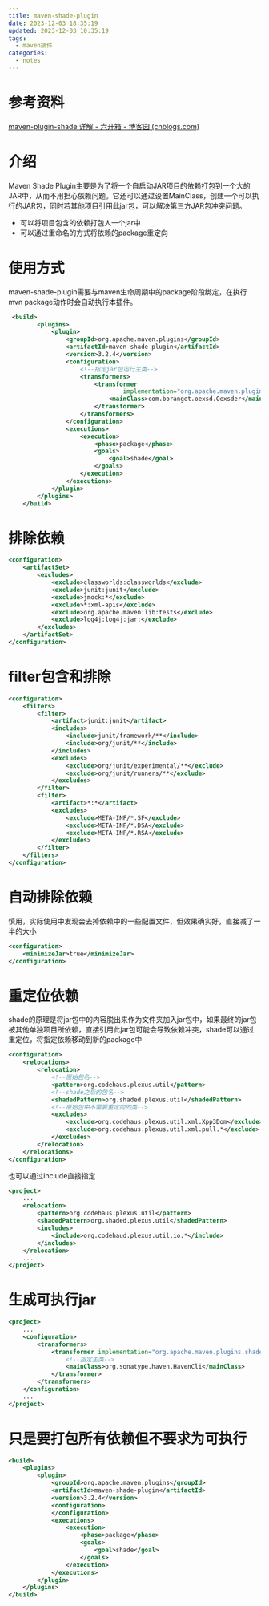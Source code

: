 ```yaml
---
title: maven-shade-plugin
date: 2023-12-03 18:35:19
updated: 2023-12-03 10:35:19
tags:
  - maven插件
categories:
  - notes
---
```


# 参考资料

[maven-plugin-shade 详解 - 六开箱 - 博客园 (cnblogs.com)](https://www.cnblogs.com/lkxed/p/maven-plugin-shade.html)

# 介绍

Maven Shade Plugin主要是为了将一个自启动JAR项目的依赖打包到一个大的JAR中，从而不用担心依赖问题。它还可以通过设置MainClass，创建一个可以执行的JAR包，同时若其他项目引用此jar包，可以解决第三方JAR包冲突问题。

- 可以将项目包含的依赖打包人一个jar中
- 可以通过重命名的方式将依赖的package重定向

# 使用方式

maven-shade-plugin需要与maven生命周期中的package阶段绑定，在执行mvn package动作时会自动执行本插件。

```xml
 <build>
        <plugins>
            <plugin>
                <groupId>org.apache.maven.plugins</groupId>
                <artifactId>maven-shade-plugin</artifactId>
                <version>3.2.4</version>
                <configuration>
                    <!--指定jar包运行主类-->
                    <transformers>
                        <transformer
                                implementation="org.apache.maven.plugins.shade.resource.ManifestResourceTransformer">
                            <mainClass>com.boranget.oexsd.Oexsder</mainClass>
                        </transformer>
                    </transformers>
                </configuration>
                <executions>
                    <execution>
                        <phase>package</phase>
                        <goals>
                            <goal>shade</goal>
                        </goals>
                    </execution>
                </executions>
            </plugin>
        </plugins>
    </build>
```

# 排除依赖

```xml
<configuration>
    <artifactSet>
        <excludes>
            <exclude>classworlds:classworlds</exclude>
            <exclude>junit:junit</exclude>
            <exclude>jmock:*</exclude>
            <exclude>*:xml-apis</exclude>
            <exclude>org.apache.maven:lib:tests</exclude>
            <exclude>log4j:log4j:jar:</exclude>
        </excludes>
    </artifactSet>
</configuration>
```

# filter包含和排除

```xml
<configuration>
    <filters>
        <filter>
            <artifact>junit:junit</artifact>
            <includes>
                <include>junit/framework/**</include>
                <include>org/junit/**</include>
            </includes>
            <excludes>
                <exclude>org/junit/experimental/**</exclude>
                <exclude>org/junit/runners/**</exclude>
            </excludes>
        </filter>
        <filter>
            <artifact>*:*</artifact>
            <excludes>
                <exclude>META-INF/*.SF</exclude>
                <exclude>META-INF/*.DSA</exclude>
                <exclude>META-INF/*.RSA</exclude>
            </excludes>
        </filter>
    </filters>
</configuration>

```

# 自动排除依赖

慎用，实际使用中发现会去掉依赖中的一些配置文件，但效果确实好，直接减了一半的大小

```xml
<configuration>
    <minimizeJar>true</minimizeJar>
</configuration>
```

# 重定位依赖

shade的原理是将jar包中的内容脱出来作为文件夹加入jar包中，如果最终的jar包被其他单独项目所依赖，直接引用此jar包可能会导致依赖冲突，shade可以通过重定位，将指定依赖移动到新的package中

```xml
<configuration>
    <relocations>
        <relocation>
            <!--原始包名-->
            <pattern>org.codehaus.plexus.util</pattern>
			<!--shade之后的包名-->
            <shadedPattern>org.shaded.plexus.util</shadedPattern>
            <!--原始包中不需要重定向的类-->
            <excludes>
                <exclude>org.codehaus.plexus.util.xml.Xpp3Dom</exclude>
                <exclude>org.codehaus.plexus.util.xml.pull.*</exclude>
            </excludes>
        </relocation>
    </relocations>
</configuration>
```

也可以通过include直接指定

```xml
<project>
    ...
    <relocation>
        <pattern>org.codehaus.plexus.util</pattern>
        <shadedPattern>org.shaded.plexus.util</shadedPattern>
        <includes>
            <include>org.codehaud.plexus.util.io.*</include>
        </includes>
    </relocation>
    ...
</project>
```

# 生成可执行jar

```xml
<project>
    ...
    <configuration>
        <transformers>
            <transformer implementation="org.apache.maven.plugins.shade.resource.ManifestResourceTransformer">
                <!--指定主类-->
                <mainClass>org.sonatype.haven.HavenCli</mainClass>
            </transformer>
        </transformers>
    </configuration>
    ...
</project>
```

# 只是要打包所有依赖但不要求为可执行

```xml
<build>
    <plugins>
        <plugin>
            <groupId>org.apache.maven.plugins</groupId>
            <artifactId>maven-shade-plugin</artifactId>
            <version>3.2.4</version>
            <configuration>
            </configuration>
            <executions>
                <execution>
                    <phase>package</phase>
                    <goals>
                        <goal>shade</goal>
                    </goals>
                </execution>
            </executions>
        </plugin>
    </plugins>
</build>
```

